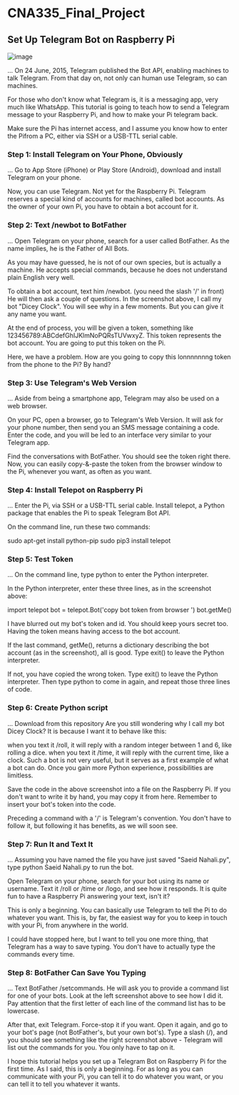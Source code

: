 # CNA335_Final_Project
## Set Up Telegram Bot on Raspberry Pi

![image](https://user-images.githubusercontent.com/63702251/112428862-0f843500-8cf9-11eb-8966-c730fc7e5e5e.png)

...
On 24 June, 2015, Telegram published the Bot API, enabling machines to talk Telegram. From that day on, not only can human use Telegram, so can machines.

For those who don't know what Telegram is, it is a messaging app, very much like WhatsApp. This tutorial is going to teach how to send a Telegram message to your Raspberry Pi, and how to make your Pi telegram back.

Make sure the Pi has internet access, and I assume you know how to enter the Pifrom a PC, either via SSH or a USB-TTL serial cable.

### Step 1: Install Telegram on Your Phone, Obviously
...
Go to App Store (iPhone) or Play Store (Android), download and install Telegram on your phone.

Now, you can use Telegram. Not yet for the Raspberry Pi. Telegram reserves a special kind of accounts for machines, called bot accounts. As the owner of your own Pi, you have to obtain a bot account for it.

### Step 2: Text /newbot to BotFather
...
Open Telegram on your phone, search for a user called BotFather. As the name implies, he is the Father of All Bots.

As you may have guessed, he is not of our own species, but is actually a machine. He accepts special commands, because he does not understand plain English very well.

To obtain a bot account, text him /newbot. (you need the slash '/' in front) He will then ask a couple of questions. In the screenshot above, I call my bot "Dicey Clock". You will see why in a few moments. But you can give it any name you want.

At the end of process, you will be given a token, something like 123456789:ABCdefGhIJKlmNoPQRsTUVwxyZ. This token represents the bot account. You are going to put this token on the Pi.

Here, we have a problem. How are you going to copy this lonnnnnnng token from the phone to the Pi? By hand?

### Step 3: Use Telegram's Web Version
...
Aside from being a smartphone app, Telegram may also be used on a web browser.

On your PC, open a browser, go to Telegram's Web Version. It will ask for your phone number, then send you an SMS message containing a code. Enter the code, and you will be led to an interface very similar to your Telegram app.

Find the conversations with BotFather. You should see the token right there. Now, you can easily copy-&-paste the token from the browser window to the Pi, whenever you want, as often as you want.

### Step 4: Install Telepot on Raspberry Pi
...
Enter the Pi, via SSH or a USB-TTL serial cable. Install telepot, a Python package that enables the Pi to speak Telegram Bot API.

On the command line, run these two commands:

sudo apt-get install python-pip
sudo pip3 install telepot

### Step 5: Test Token
...
On the command line, type python to enter the Python interpreter.

In the Python interpreter, enter these three lines, as in the screenshot above:

import telepot
bot = telepot.Bot('copy bot token from browser ')
bot.getMe()

I have blurred out my bot's token and id. You should keep yours secret too. Having the token means having access to the bot account.

If the last command, getMe(), returns a dictionary describing the bot account (as in the screenshot), all is good. Type exit() to leave the Python interpreter.

If not, you have copied the wrong token. Type exit() to leave the Python interpreter. Then type python to come in again, and repeat those three lines of code.

### Step 6: Create Python script
...
Download from this repository
Are you still wondering why I call my bot Dicey Clock? It is because I want it to behave like this:

when you text it /roll, it will reply with a random integer between 1 and 6, like rolling a dice.
when you text it /time, it will reply with the current time, like a clock.
Such a bot is not very useful, but it serves as a first example of what a bot can do. Once you gain more Python experience, possibilities are limitless.

Save the code in the above screenshot into a file on the Raspberry Pi. If you don't want to write it by hand, you may copy it from here. Remember to insert your bot's token into the code.

Preceding a command with a '/' is Telegram's convention. You don't have to follow it, but following it has benefits, as we will soon see.

### Step 7: Run It and Text It
...
Assuming you have named the file you have just saved "Saeid Nahali.py", type python Saeid Nahali.py to run the bot.

Open Telegram on your phone, search for your bot using its name or username. Text it /roll or /time or /logo, and see how it responds. It is quite fun to have a Raspberry Pi answering your text, isn't it?

This is only a beginning. You can basically use Telegram to tell the Pi to do whatever you want. This is, by far, the easiest way for you to keep in touch with your Pi, from anywhere in the world.

I could have stopped here, but I want to tell you one more thing, that Telegram has a way to save typing. You don't have to actually type the commands every time.

### Step 8: BotFather Can Save You Typing
...
Text BotFather /setcommands. He will ask you to provide a command list for one of your bots. Look at the left screenshot above to see how I did it. Pay attention that the first letter of each line of the command list has to be lowercase.

After that, exit Telegram. Force-stop it if you want. Open it again, and go to your bot's page (not BotFather's, but your own bot's). Type a slash (/), and you should see something like the right screenshot above - Telegram will list out the commands for you. You only have to tap on it.

I hope this tutorial helps you set up a Telegram Bot on Raspberry Pi for the first time. As I said, this is only a beginning. For as long as you can communicate with your Pi, you can tell it to do whatever you want, or you can tell it to tell you whatever it wants.
